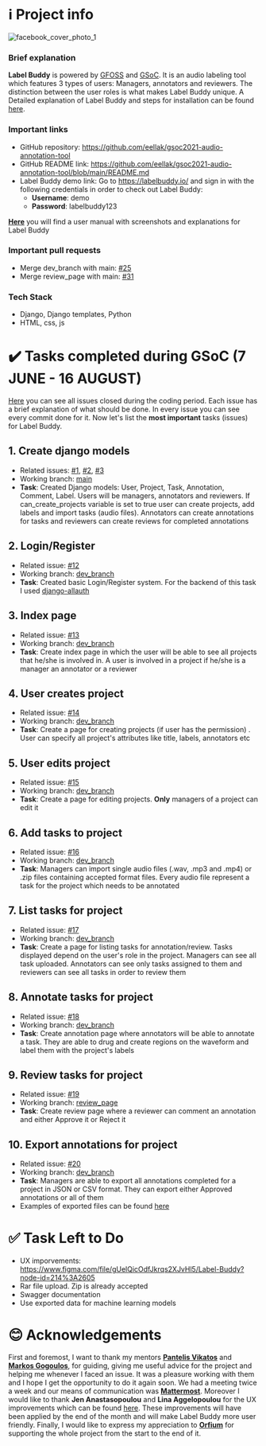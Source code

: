 # :information_source: Project info 

![facebook_cover_photo_1](https://user-images.githubusercontent.com/49285637/130322348-a232336f-c4cf-4c1e-8c77-b7e5a27fa108.png)

### Brief explanation
**Label Buddy** is powered by [GFOSS](https://gfoss.eu/) and [GSoC](https://summerofcode.withgoogle.com/). It is an audio labeling tool which features 3 types of users: Managers, annotators and reviewers. The distinction between the user roles is what makes Label Buddy unique. A Detailed explanation of Label Buddy and steps for installation can be found [here](https://github.com/eellak/gsoc2021-audio-annotation-tool/blob/main/README.md).

### Important links
* GitHub repository: https://github.com/eellak/gsoc2021-audio-annotation-tool
* GitHub README link: https://github.com/eellak/gsoc2021-audio-annotation-tool/blob/main/README.md
* Label Buddy demo link: Go to https://labelbuddy.io/ and sign in with the following credentials in order to check out Label Buddy:
  * **Username**: demo
  * **Password**: labelbuddy123

[**Here**](https://github.com/eellak/gsoc2021-audio-annotation-tool/blob/main/docs/user_manual.md) you will find a user manual with screenshots and explanations for Label Buddy

### Important pull requests
* Merge dev_branch with main: [#25](https://github.com/eellak/gsoc2021-audio-annotation-tool/pull/25)
* Merge review_page with main: [#31](https://github.com/eellak/gsoc2021-audio-annotation-tool/pull/31)

### Tech Stack
* Django, Django templates, Python
* HTML, css, js


# :heavy_check_mark: Tasks completed during GSoC (7 JUNE - 16 AUGUST)
[Here](https://github.com/eellak/gsoc2021-audio-annotation-tool/issues?q=is%3Aissue+is%3Aclosed) you can see all issues closed during the coding period. Each issue has a brief explanation of what should be done. In every issue you can see every commit done for it. Now let's list the **most important** tasks (issues) for Label Buddy.

## 1. Create django models
* Related issues: [#1](https://github.com/eellak/gsoc2021-audio-annotation-tool/issues/1), [#2](https://github.com/eellak/gsoc2021-audio-annotation-tool/issues/2), [#3](https://github.com/eellak/gsoc2021-audio-annotation-tool/issues/3)
* Working branch: [main](https://github.com/eellak/gsoc2021-audio-annotation-tool)
* **Task**: Created Django models: User, Project, Task, Annotation, Comment, Label. Users will be managers, annotators and reviewers. If can_create_projects variable is set to true user can create projects, add labels and import tasks (audio files). Annotators can create annotations for tasks and reviewers can create reviews for completed annotations

## 2. Login/Register
* Related issue: [#12](https://github.com/eellak/gsoc2021-audio-annotation-tool/issues/12)
* Working branch: [dev_branch](https://github.com/eellak/gsoc2021-audio-annotation-tool/tree/dev_branch)
* **Task**: Created basic Login/Register system. For the backend of this task I used [django-allauth](https://django-allauth.readthedocs.io/en/latest/installation.html)

## 3. Index page
* Related issue: [#13](https://github.com/eellak/gsoc2021-audio-annotation-tool/issues/13)
* Working branch: [dev_branch](https://github.com/eellak/gsoc2021-audio-annotation-tool/tree/dev_branch)
* **Task**: Create index page in which the user will be able to see all projects that he/she is involved in. A user is involved in a project if he/she is a manager an annotator or a reviewer

## 4. User creates project
* Related issue: [#14](https://github.com/eellak/gsoc2021-audio-annotation-tool/issues/14)
* Working branch: [dev_branch](https://github.com/eellak/gsoc2021-audio-annotation-tool/tree/dev_branch)
* **Task**: Create a page for creating projects (if user has the permission) . User can specify all project's attributes like title, labels, annotators etc

## 5. User edits project
* Related issue: [#15](https://github.com/eellak/gsoc2021-audio-annotation-tool/issues/15)
* Working branch: [dev_branch](https://github.com/eellak/gsoc2021-audio-annotation-tool/tree/dev_branch)
* **Task**: Create a page for editing projects. **Only** managers of a project can edit it

## 6. Add tasks to project
* Related issue: [#16](https://github.com/eellak/gsoc2021-audio-annotation-tool/issues/16)
* Working branch: [dev_branch](https://github.com/eellak/gsoc2021-audio-annotation-tool/tree/dev_branch)
* **Task**: Managers can import single audio files (.wav, .mp3 and .mp4) or .zip files containing accepted format files. Every audio file represent a task for the project which needs to be annotated

## 7. List tasks for project
* Related issue: [#17](https://github.com/eellak/gsoc2021-audio-annotation-tool/issues/17)
* Working branch: [dev_branch](https://github.com/eellak/gsoc2021-audio-annotation-tool/tree/dev_branch)
* **Task**: Create a page for listing tasks for annotation/review. Tasks displayed depend on the user's role in the project. Managers can see all task uploaded. Annotators can see only tasks assigned to them and reviewers can see all tasks in order to review them

## 8. Annotate tasks for project
* Related issue: [#18](https://github.com/eellak/gsoc2021-audio-annotation-tool/issues/18)
* Working branch: [dev_branch](https://github.com/eellak/gsoc2021-audio-annotation-tool/tree/dev_branch)
* **Task**: Create annotation page where annotators will be able to annotate a task. They are able to drug and create regions on the waveform and label them with the project's labels

## 9. Review tasks for project
* Related issue: [#19](https://github.com/eellak/gsoc2021-audio-annotation-tool/issues/19)
* Working branch: [review_page](https://github.com/eellak/gsoc2021-audio-annotation-tool/tree/review_page)
* **Task**: Create review page where a reviewer can comment an annotation and either Approve it or Reject it

## 10. Export annotations for project
* Related issue: [#20](https://github.com/eellak/gsoc2021-audio-annotation-tool/issues/20)
* Working branch: [dev_branch](https://github.com/eellak/gsoc2021-audio-annotation-tool/tree/dev_branch)
* **Task**: Managers are able to export all annotations completed for a project in JSON or CSV format. They can export either Approved annotations or all of them
* Examples of exported files can be found [here](https://drive.google.com/drive/folders/1aQqYuO4czitTEFcDNjBsqc99zewMeW2r?usp=sharing)

# :white_check_mark: Task Left to Do
* UX imporvements: https://www.figma.com/file/gUelQicOdfJkrqs2XJvHl5/Label-Buddy?node-id=214%3A2605
* Rar file upload. Zip is already accepted
* Swagger documentation
* Use exported data for machine learning models

# :blush: Acknowledgements

First and foremost, I want to thank my mentors [**Pantelis Vikatos**](https://www.linkedin.com/in/pantelis-vikatos-1383437a/) and [**Markos Gogoulos**](https://github.com/mgogoulos), for guiding, giving me useful advice for the project and helping me whenever I faced an issue. It was a pleasure working with them and I hope I get the opportunity to do it again soon. We had a meeting twice a week and our means of communication was **[Mattermost](https://mattermost.com/)**. Moreover I would like to thank **Jen Anastasopoulou** and **Lina Aggelopoulou** for the UX improvements which can be found [here](https://www.figma.com/file/gUelQicOdfJkrqs2XJvHl5/Label-Buddy?node-id=214%3A2605). These improvements will have been applied by the end of the month and will make Label Buddy more user friendly. Finally, I would like to express my appreciation to **[Orfium](https://www.orfium.com/)** for supporting the whole project from the start to the end of it. 
